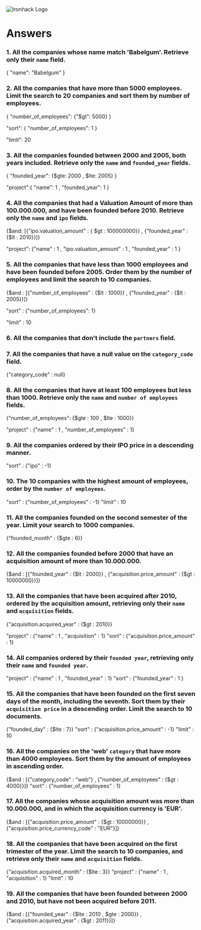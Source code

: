 ![Ironhack Logo](https://user-images.githubusercontent.com/23629340/40541063-a07a0a8a-601a-11e8-91b5-2f13e4e6b441.png)

# Answers

### 1. All the companies whose name match 'Babelgum'. Retrieve only their `name` field.

{
"name": "Babelgum"
}

### 2. All the companies that have more than 5000 employees. Limit the search to 20 companies and sort them by **number of employees**.

{
"number_of_employees": {"\$gt": 5000}
}

"sort": {
"number_of_employees": 1
}

"limit": 20

### 3. All the companies founded between 2000 and 2005, both years included. Retrieve only the `name` and `founded_year` fields.

{
"founded_year": {$gte: 2000 , $lte: 2005}
}

"project":{
"name": 1 , "founded_year": 1
}

### 4. All the companies that had a Valuation Amount of more than 100.000.000, and have been founded before 2010. Retrieve only the `name` and `ipo` fields.

{$and: [{"ipo.valuation_amount" : { $gt : 100000000}} , {"founded_year" : {\$lt : 2010}}]}

"project": {"name" : 1 , "ipo.valuation_amount" : 1 , "founded_year" : 1 }

### 5. All the companies that have less than 1000 employees and have been founded before 2005. Order them by the number of employees and limit the search to 10 companies.

{$and : [{"number_of_employees" : {$lt : 1000}} , {"founded_year" : {\$lt : 2005}}]}

"sort" : {"number_of_employees": 1}

"limit" : 10

### 6. All the companies that don't include the `partners` field.

<!-- Your Code Goes Here -->

### 7. All the companies that have a null value on the `category_code` field.

{"category_code" : null}

### 8. All the companies that have at least 100 employees but less than 1000. Retrieve only the `name` and `number of employees` fields.

{"number_of_employees": {$gte : 100 , $lte : 1000}}

"project" : {"name" : 1 , "number_of_employees" : 1}

### 9. All the companies ordered by their IPO price in a descending manner.

"sort" : {"ipo" : -1}

### 10. The 10 companies with the highest amount of employees, order by the `number of employees`.

"sort" : {"number_of_employees" : -1}
"limit" : 10

### 11. All the companies founded on the second semester of the year. Limit your search to 1000 companies.

{"founded_month" : {\$gte : 6}}

### 12. All the companies founded before 2000 that have an acquisition amount of more than 10.000.000.

{$and : [{"founded_year" : {$lt : 2000}} , {"acquisition.price_amount" : {\$gt : 10000000}}]}

### 13. All the companies that have been acquired after 2010, ordered by the acquisition amount, retrieving only their `name` and `acquisition` fields.

{"acquisition.acquired_year" : {\$gt : 2010}}

"project" : {"name" : 1 , "acquisition" : 1}
"sort" : {"acquisition.price_amount" : 1}

### 14. All companies ordered by their `founded year`, retrieving only their `name` and `founded year`.

"project" : {"name" : 1 , "founded_year" : 1}
"sort" : {"founded_year" : 1 }

### 15. All the companies that have been founded on the first seven days of the month, including the seventh. Sort them by their `acquisition price` in a descending order. Limit the search to 10 documents.

{"founded_day" : {\$lte : 7}}
"sort" : {"acquisition.price_amount" : -1}
"limit" : 10

### 16. All the companies on the 'web' `category` that have more than 4000 employees. Sort them by the amount of employees in ascending order.

{$and : [{"category_code" : "web"} , {"number_of_employees" : {$gt : 4000}}]}
"sort" : {"number_of_employees" : 1}

### 17. All the companies whose acquisition amount was more than 10.000.000, and in which the acquisition currency is 'EUR'.

{$and : [{"acquisition.price_amount" : {$gt : 10000000}} , {"acquisition.price_currency_code" : "EUR"}]}

### 18. All the companies that have been acquired on the first trimester of the year. Limit the search to 10 companies, and retrieve only their `name` and `acquisition` fields.

{"acquisition.acquired_month" : {\$lte : 3}}
"project" : {"name" : 1 , "acquisition" : 1}
"limit" : 10

### 19. All the companies that have been founded between 2000 and 2010, but have not been acquired before 2011.

{$and : [{"founded_year" : {$lte : 2010 , $gte : 2000}} , {"acquisition.acquired_year" : {$gt : 2011}}]}
